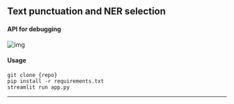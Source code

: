 ## Text punctuation and NER selection

#### API for debugging
![img](images/demo.gif)

#### Usage
```shell
git clone {repo}
pip install -r requirements.txt
streamlit run app.py
```
----